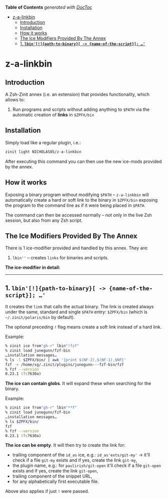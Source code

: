 <!-- START doctoc generated TOC please keep comment here to allow auto update -->
<!-- DON'T EDIT THIS SECTION, INSTEAD RE-RUN doctoc TO UPDATE -->
**Table of Contents**  *generated with [DocToc](https://github.com/thlorenz/doctoc)*

- [z-a-linkbin](#z-a-linkbin)
  - [Introduction](#introduction)
  - [Installation](#installation)
  - [How it works](#how-it-works)
  - [The Ice Modifiers Provided By The Annex](#the-ice-modifiers-provided-by-the-annex)
  - [1. **`lbin'[!]{path-to-binary}[ -> {name-of-the-script}]; …'`**](#1-lbinpath-to-binary---name-of-the-script-)

<!-- END doctoc generated TOC please keep comment here to allow auto update -->

# z-a-linkbin

## Introduction

A Zsh-Zinit annex (i.e. an extension) that provides functionality, which
allows to:

  1. Run programs and scripts without adding anything to `$PATH` via
     the automatic creation of **links** in `$ZPFX/bin`

## Installation

Simply load like a regular plugin, i.e.:

```zsh
zinit light NICHOLAS85/z-a-linkbin
```

After executing this command you can then use the new ice-mods provided by
the annex.

## How it works

Exposing a binary program without modifying `$PATH` – `z-a-linkbin` will
automatically create a hard or soft link to the binary in `$ZPFX/bin`
exposing the program to the command line as if it were being placed in `$PATH`.

The command can then be accessed normally – not only in the live
Zsh session, but also from any Zsh script.

## The Ice Modifiers Provided By The Annex

There is 1 ice-modifier provided and handled by this annex. They are:
  1. `lbin''` – creates `links` for binaries and scripts.

**The ice-modifier in detail:**

---

## 1. **`lbin'[!]{path-to-binary}[ -> {name-of-the-script}]; …'`**

It creates the `link` that calls the actual binary. The link is
created always under the same, standard and single `$PATH` entry:
`$ZPFX/bin` (which is `~/.zinit/polaris/bin` by default).

The optional preceding `!` flag means create a soft link instead of a hard link.

Example:

```zsh
% zinit ice from"gh-r" lbin"!fzf"
% zinit load junegunn/fzf-bin
…installation messages…
% ls -l $ZPFX/bin/ | awk '{print $(NF-2),$(NF-1),$NF}'
fzf -> /home/sg/.zinit/plugins/junegunn---fzf-bin/fzf
% fzf --version
0.23.1 (fc7630a)
```
**The ice can contain globs**. It will expand these when searching for the binary.

Example:

```zsh
% zinit ice from"gh-r" lbin"**f"
% zinit load junegunn/fzf-bin
…installation messages…
% ls $ZPFX/bin/
fzf
% fzf --version
0.23.1 (fc7630a)
```

**The ice can be empty**. It will then try to create the link for:

- trailing component of the `id_as` ice, e.g.: `id_as'exts/git-my'` → it'll
  check if a file `git-my` exists and if yes, create the link `git-my`,
- the plugin name, e.g.: for `paulirish/git-open` it'll check if a file
  `git-open` exists and if yes, create the link `git-open`,
- trailing component of the snippet URL,
- for any alphabetically first executable file.

Above also applies if just `!` were passed.

<!-- vim:set ft=markdown fo+=an1 autoindent tw=77: -->
